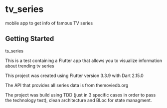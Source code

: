 # tv_series

mobile app to get info of famous TV series

## Getting Started

ts_series

This is a test containing a Flutter app that allows you to visualize information about trending tv series

This project was created using Flutter version 3.3.9 with Dart 2.15.0

The API that provides all series data is from themoviedb.org

The project was build using TDD (just in 3 specific cases in order to pass the technology test), clean architecture and BLoc for state managment.